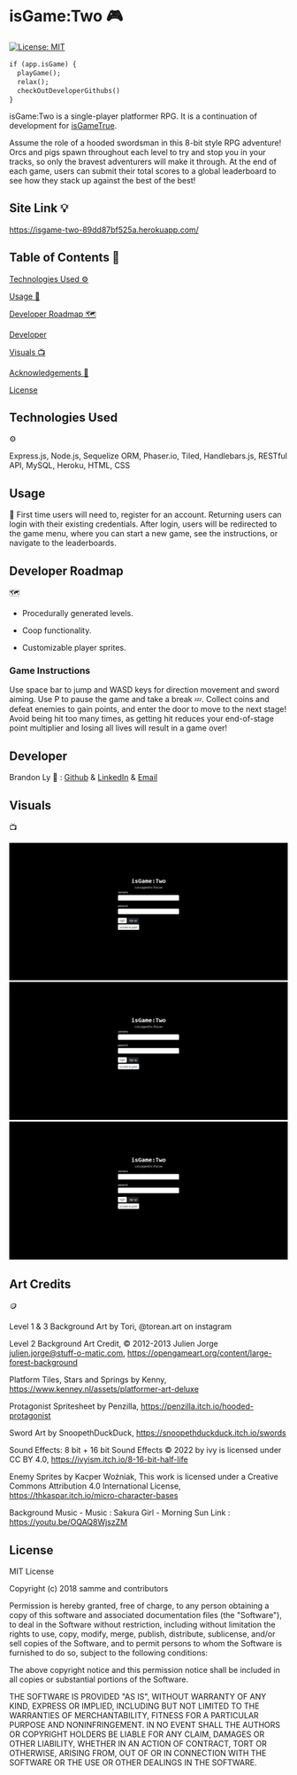   # isGame:Two 🎮
  [![License: MIT](https://img.shields.io/badge/License-MIT-yellow.svg)](https://opensource.org/licenses/MIT)

    if (app.isGame) {
      playGame();
      relax();
      checkOutDeveloperGithubs()
    }

  isGame:Two is a single-player platformer RPG. It is a continuation of development for [isGameTrue](https://github.com/brandonkylely/isGame-True).

  Assume the role of a hooded swordsman in this 8-bit style RPG adventure! Orcs and pigs spawn throughout each level to try and stop you in your tracks, so only the bravest adventurers will make it through. At the end of each game, users can submit their total scores to a global leaderboard to see how they stack up against the best of the best!

  ## Site Link 💡
  
  https://isgame-two-89dd87bf525a.herokuapp.com/

  ## Table of Contents 📃

  [Technologies Used ⚙️](#technologies-used)

  [Usage 🤔](#usage)

  [Developer Roadmap 🗺️](#developer-roadmap)

  [Developer](#developer)

  [Visuals 📺](#visuals)

  [Acknowledgements 🤝](#art-credits)

  [License](#license)

  ## Technologies Used 
  ⚙️

  Express.js, Node.js, Sequelize ORM, Phaser.io, Tiled, Handlebars.js, RESTful API, MySQL, Heroku, HTML, CSS

  ## Usage 
  🤔
  First time users will need to, register for an account. Returning users can login with their existing credentials. After login, users will be redirected to the game menu, where you can start a new game, see the instructions, or navigate to the leaderboards. 

  ## Developer Roadmap 
  🗺️

  - Procedurally generated levels.
  
  - Coop functionality.

  - Customizable player sprites.
  
  ### Game Instructions

  Use space bar to jump and WASD keys for direction movement and sword aiming. Use P to pause the game and take a break 💤. Collect coins and defeat enemies to gain points, and enter the door to move to the next stage! Avoid being hit too many times, as getting hit reduces your end-of-stage point multiplier and losing all lives will result in a game over!


  ## Developer 

  Brandon Ly 🫠 : [Github](https://github.com/brandonkylely) & [LinkedIn](https://www.linkedin.com/in/brandon-ly-7300b1205/) & [Email](mailto:brandonkly@ucla.edu)

  ## Visuals 
  📺
  
  ![login-screenshot](./images/site-image-1.jpg)
  ![start-game](./images/site-image-1.jpg)
  ![game-screenshot](./images/site-image-1.jpg)

  ## Art Credits 
  🪙

  Level 1 & 3 Background Art by Tori, @torean.art on instagram

  Level 2 Background Art Credit, © 2012-2013 Julien Jorge <julien.jorge@stuff-o-matic.com>, https://opengameart.org/content/large-forest-background

  Platform Tiles, Stars and Springs by Kenny, https://www.kenney.nl/assets/platformer-art-deluxe

  Protagonist Spritesheet by Penzilla, https://penzilla.itch.io/hooded-protagonist

  Sword Art by SnoopethDuckDuck, https://snoopethduckduck.itch.io/swords

  Sound Effects: 8 bit + 16 bit Sound Effects © 2022 by ivy is licensed under CC BY 4.0, https://ivyism.itch.io/8-16-bit-half-life

  Enemy Sprites by Kacper Woźniak, This work is licensed under a Creative Commons Attribution 4.0 International License, https://thkaspar.itch.io/micro-character-bases

  Background Music - Music : Sakura Girl - Morning Sun Link : https://youtu.be/OQAQ8WjszZM

  ## License
  MIT License

  Copyright (c) 2018 samme and contributors

  Permission is hereby granted, free of charge, to any person obtaining a copy
  of this software and associated documentation files (the "Software"), to deal
  in the Software without restriction, including without limitation the rights
  to use, copy, modify, merge, publish, distribute, sublicense, and/or sell
  copies of the Software, and to permit persons to whom the Software is
  furnished to do so, subject to the following conditions:

  The above copyright notice and this permission notice shall be included in all
  copies or substantial portions of the Software.

  THE SOFTWARE IS PROVIDED "AS IS", WITHOUT WARRANTY OF ANY KIND, EXPRESS OR
  IMPLIED, INCLUDING BUT NOT LIMITED TO THE WARRANTIES OF MERCHANTABILITY,
  FITNESS FOR A PARTICULAR PURPOSE AND NONINFRINGEMENT. IN NO EVENT SHALL THE
  AUTHORS OR COPYRIGHT HOLDERS BE LIABLE FOR ANY CLAIM, DAMAGES OR OTHER
  LIABILITY, WHETHER IN AN ACTION OF CONTRACT, TORT OR OTHERWISE, ARISING FROM,
  OUT OF OR IN CONNECTION WITH THE SOFTWARE OR THE USE OR OTHER DEALINGS IN THE
  SOFTWARE.
